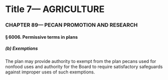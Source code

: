 
# Title 7— AGRICULTURE
### CHAPTER 89— PECAN PROMOTION AND RESEARCH
#### § 6006. Permissive terms in plans
##### (b) Exemptions

The plan may provide authority to exempt from the plan pecans used for nonfood uses and authority for the Board to require satisfactory safeguards against improper uses of such exemptions.
